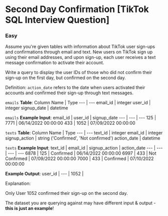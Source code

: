 # Second Day Confirmation [TikTok SQL Interview Question]

### Easy

Assume you're given tables with information about TikTok user sign-ups and confirmations through email and text. New users on TikTok sign up using their email addresses, and upon sign-up, each user receives a text message confirmation to activate their account.

Write a query to display the user IDs of those who did not confirm their sign-up on the first day, but confirmed on the second day.

Definition:
    `action_date` refers to the date when users activated their accounts and confirmed their sign-up through text messages.

`emails` **Table**:
Column Name	| Type
--- | ---
email_id	| integer
user_id	| integer
signup_date	| datetime

`emails` **Example Input**:
email_id	| user_id	| signup_date
--- | --- | ---
125	| 7771	| 06/14/2022 00:00:00
433	| 1052	| 07/09/2022 00:00:00

`texts` **Table**:
Column Name	| Type
--- | ---
text_id	| integer
email_id	| integer
signup_action	| string ('Confirmed', 'Not confirmed')
action_date	| datetime

`texts` **Example Input**:
text_id	| email_id | signup_action	| action_date
--- | --- | --- | ---
6878	| 125	| Confirmed	| 06/14/2022 00:00:00
6997	| 433	| Not Confirmed	| 07/09/2022 00:00:00
7000	| 433	| Confirmed	| 07/10/2022 00:00:00

**Example Output**:
user_id | 
--- | 
1052 | 

Explanation:

Only User 1052 confirmed their sign-up on the second day.

The dataset you are querying against may have different input & output - **this is just an example**!
